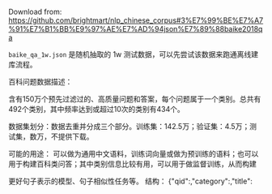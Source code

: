 Download from: https://github.com/brightmart/nlp_chinese_corpus#3%E7%99%BE%E7%A7%91%E7%B1%BB%E9%97%AE%E7%AD%94json%E7%89%88baike2018qa

`baike_qa_1w.json` 是随机抽取的 1w 测试数据，可以先尝试该数据来跑通离线建库流程。

百科问题数据描述：

含有150万个预先过滤过的、高质量问题和答案，每个问题属于一个类别。总共有492个类别，其中频率达到或超过10次的类别有434个。

数据集划分：数据去重并分成三个部分。训练集：142.5万；验证集：4.5万；测试集，数万，不提供下载。

可能的用途：
可以做为通用中文语料，训练词向量或做为预训练的语料；也可以用于构建百科类问答；其中类别信息比较有用，可以用于做监督训练，从而构建

更好句子表示的模型、句子相似性任务等。
结构：
{"qid":<qid>,"category":<category>,"title":<title>,"desc":<desc>,"answer":<answer>}

其中，category是问题的类型，title是问题的标题，desc是问题的描述，可以为空或与标题内容一致。
